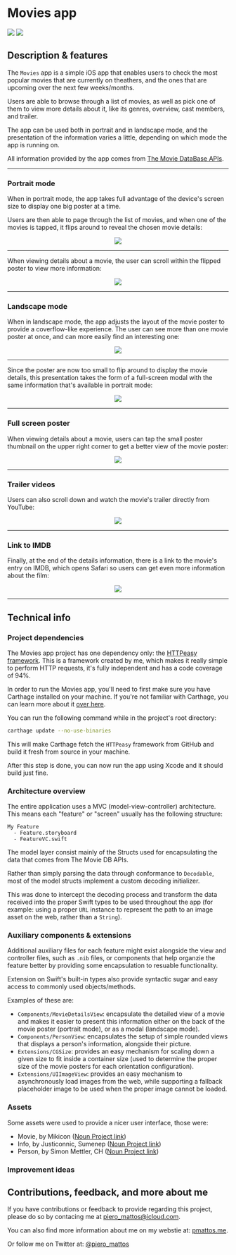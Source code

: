 #  Movies app
![](https://img.shields.io/badge/challenge-CI&T-red.svg) ![](https://img.shields.io/badge/platform-iOS-blue.svg)

## Description & features

The `Movies` app is a simple iOS app that enables users to check the most popular movies that are currently on theathers, and the ones that are upcoming over the next few weeks/months.

Users are able to browse through a list of movies, as well as pick one of them to view more details about it, like its genres, overview, cast members, and trailer.

The app can be used both in portrait and in landscape mode, and the presentation of the information varies a little, depending on which mode the app is running on.

All information provided by the app comes from [The Movie DataBase APIs](https://www.themoviedb.org/documentation/api).

---

### Portrait mode

When in portrait mode, the app takes full advantage of the device's screen size to display one big poster at a time.

Users are then able to page through the list of movies, and when one of the movies is tapped, it flips around to reveal the chosen movie details:

<div style="text-align:center" style="width:100%;"><img src="https://github.com/pieromattos/desafio-mobile/blob/master/Docs/GIFs/PortraitBrowsing.gif" /></div>

---

When viewing details about a movie, the user can scroll within the flipped poster to view more information:

<div style="text-align:center" style="width:100%;"><img src="https://github.com/pieromattos/desafio-mobile/blob/master/Docs/GIFs/PortraitDetails.gif" /></div>

---

### Landscape mode

When in landscape mode, the app adjusts the layout of the movie poster to provide a coverflow-like experience. The user can see more than one movie poster at once, and can more easily find an interesting one:

<div style="text-align:center" style="width:100%;"><img src="https://github.com/pieromattos/desafio-mobile/blob/master/Docs/GIFs/LandscapeBrowsing.gif" /></div>

---

Since the poster are now too small to flip around to display the movie details, this presentation takes the form of a full-screen modal with the same information that's available in portrait mode:

<div style="text-align:center" style="width:100%;"><img src="https://github.com/pieromattos/desafio-mobile/blob/master/Docs/GIFs/LandscapeDetails.gif" /></div>

---

### Full screen poster

When viewing details about a movie, users can tap the small poster thumbnail on the upper right corner to get a better view of the movie poster:

<div style="text-align:center" style="width:100%;"><img src="https://github.com/pieromattos/desafio-mobile/blob/master/Docs/GIFs/PortraitFullScreenPoster.gif" /></div>

---

### Trailer videos

Users can also scroll down and watch the movie's trailer directly from YouTube:

<div style="text-align:center" style="width:100%;"><img src="https://github.com/pieromattos/desafio-mobile/blob/master/Docs/GIFs/LandscapeMovieTrailer.gif" /></div>

---

### Link to IMDB

Finally, at the end of the details information, there is a link to the movie's entry on IMDB, which opens Safari so users can get even more information about the film:

<div style="text-align:center" style="width:100%;"><img src="https://github.com/pieromattos/desafio-mobile/blob/master/Docs/GIFs/PortraitLinkToImdb.gif" /></div>

---

## Technical info

### Project dependencies

The Movies app project has one dependency only: the [HTTPeasy framework](https://github.com/pieromattos/HTTPeasy). This is a framework created by me, which makes it really simple to perform HTTP requests, it's fully independent and has a code coverage of 94%.

In order to run the Movies app, you'll need to first make sure you have Carthage installed on your machine. If you're not familiar with Carthage, you can learn more about it [over here](https://github.com/Carthage/Carthage).

You can run the following command while in the project's root directory:

``` sh
carthage update --no-use-binaries
```

This will make Carthage fetch the `HTTPeasy` framework from GitHub and build it fresh from source in your machine.

After this step is done, you can now run the app using Xcode and it should build just fine.

### Architecture overview

The entire application uses a MVC (model-view-controller) architecture. This means each "feature" or "screen" usually has the following structure:

```
My Feature
  - Feature.storyboard
  - FeatureVC.swift
```

The model layer consist mainly of the Structs used for encapsulating the data that comes from The Movie DB APIs.

Rather than simply parsing the data through conformance to `Decodable`, most of the model structs implement a custom decoding initializer.

This was done to intercept the decoding process and transform the data received into the proper Swift types to be used throughout the app (for example: using a proper `URL` instance to represent the path to an image asset on the web, rather than a `String`).

### Auxiliary components & extensions

Additional auxiliary files for each feature might exist alongside the view and controller files, such as `.nib` files, or components that help organzie the feature better by providing some encapsulation to resuable functionality.

Extension on Swift's built-in types also provide syntactic sugar and easy access to commonly used objects/methods.

Examples of these are:

- `Components/MovieDetailsView`: encapsulate the detailed view of a movie and makes it easier to present this information either on the back of the movie poster (portrait mode), or as a modal (landscape mode).
- `Components/PersonView`: encapsulates the setup of simple rounded views that displays a person's information, alongside their picture.
- `Extensions/CGSize`: provides an easy mechanism for scaling down a given size to fit inside a container size (used to determine the proper size of the movie posters for each orientation configuration).
- `Extensions/UIImageView`: provides an easy mechanism to asynchronously load images from the web, while supporting a fallback placeholder image to be used when the proper image cannot be loaded.

### Assets

Some assets were used to provide a nicer user interface, those were:

- Movie, by Mikicon ([Noun Project link](https://thenounproject.com/term/movie/769946/))
- Info, by Justiconnic, Sumenep ([Noun Project link](https://thenounproject.com/term/info/2754051/))
- Person, by Simon Mettler, CH ([Noun Project link](https://thenounproject.com/term/person/113116/))

### Improvement ideas

## Contributions, feedback, and more about me


If you have contributions or feedback to provide regarding this project, please do so by contacing me at piero_mattos@icloud.com.

You can also find more information about me on my webstie at: [pmattos.me](https://pmattos.me).

Or follow me on Twitter at: [@piero_mattos](https://twitter.com/piero_mattos)
